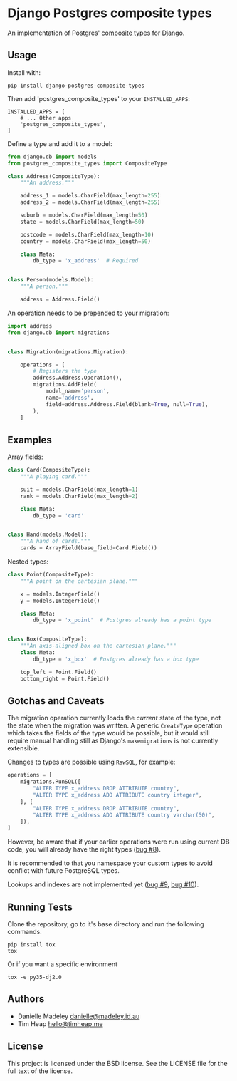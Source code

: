 # Django Postgres composite types

An implementation of Postgres' [composite types](http://www.postgresql.org/docs/current/static/rowtypes.html)
for [Django](https://docs.djangoproject.com/en/1.9/).

## Usage

Install with:

    pip install django-postgres-composite-types

Then add 'postgres_composite_types' to your `INSTALLED_APPS`:

    INSTALLED_APPS = [
        # ... Other apps
        'postgres_composite_types',
    ]

Define a type and add it to a model:

```python
from django.db import models
from postgres_composite_types import CompositeType

class Address(CompositeType):
    """An address."""

    address_1 = models.CharField(max_length=255)
    address_2 = models.CharField(max_length=255)

    suburb = models.CharField(max_length=50)
    state = models.CharField(max_length=50)

    postcode = models.CharField(max_length=10)
    country = models.CharField(max_length=50)

    class Meta:
        db_type = 'x_address'  # Required


class Person(models.Model):
    """A person."""

    address = Address.Field()
```

An operation needs to be prepended to your migration:

```python
import address
from django.db import migrations


class Migration(migrations.Migration):

    operations = [
        # Registers the type
        address.Address.Operation(),
        migrations.AddField(
            model_name='person',
            name='address',
            field=address.Address.Field(blank=True, null=True),
        ),
    ]
```

## Examples

Array fields:

```python
class Card(CompositeType):
    """A playing card."""

    suit = models.CharField(max_length=1)
    rank = models.CharField(max_length=2)

    class Meta:
        db_type = 'card'


class Hand(models.Model):
    """A hand of cards."""
    cards = ArrayField(base_field=Card.Field())
```

Nested types:

```python
class Point(CompositeType):
    """A point on the cartesian plane."""

    x = models.IntegerField()
    y = models.IntegerField()

    class Meta:
        db_type = 'x_point'  # Postgres already has a point type


class Box(CompositeType):
    """An axis-aligned box on the cartesian plane."""
    class Meta:
        db_type = 'x_box'  # Postgres already has a box type

    top_left = Point.Field()
    bottom_right = Point.Field()
```

## Gotchas and Caveats

The migration operation currently loads the _current_ state of the type, not
the state when the migration was written. A generic `CreateType` operation
which takes the fields of the type would be possible, but it would still
require manual handling still as Django's `makemigrations` is not currently
extensible.

Changes to types are possible using `RawSQL`, for example:

```python
operations = [
    migrations.RunSQL([
        "ALTER TYPE x_address DROP ATTRIBUTE country",
        "ALTER TYPE x_address ADD ATTRIBUTE country integer",
    ], [
        "ALTER TYPE x_address DROP ATTRIBUTE country",
        "ALTER TYPE x_address ADD ATTRIBUTE country varchar(50)",
    ]),
]
```

However, be aware that if your earlier operations were run using current DB
code, you will already have the right types
([bug #8](https://github.com/danni/django-postgres-composite-types/issues/8)).

It is recommended to that you namespace your custom types to avoid conflict
with future PostgreSQL types.

Lookups and indexes are not implemented yet
([bug #9](https://github.com/danni/django-postgres-composite-types/issues/9),
[bug #10](https://github.com/danni/django-postgres-composite-types/issues/10)).

## Running Tests

Clone the repository, go to it's base directory and run the following commands.

    pip install tox
    tox

Or if you want a specific environment

    tox -e py35-dj2.0

## Authors

-   Danielle Madeley <danielle@madeley.id.au>
-   Tim Heap <hello@timheap.me>

## License

This project is licensed under the BSD license.
See the LICENSE file for the full text of the license.
